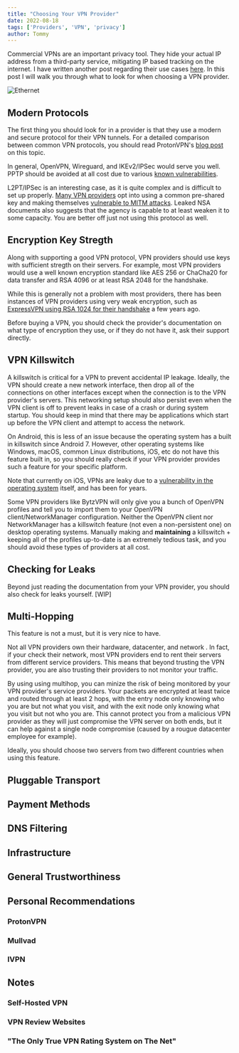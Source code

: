 ```yaml
---
title: "Choosing Your VPN Provider"
date: 2022-08-18
tags: ['Providers', 'VPN', 'privacy']
author: Tommy
---
```


Commercial VPNs are an important privacy tool. They hide your actual IP address from a third-party service, mitigating IP based tracking on the internet. I have written another post regarding their use cases [here](/knowledge/commercial-vpn-use-cases/). In this post I will walk you through what to look for when choosing a VPN provider.

![Ethernet](/images/ethernet-1.jpg)

## Modern Protocols

The first thing you should look for in a provider is that they use a modern and secure protocol for their VPN tunnels. For a detailed comparison between common VPN protocols, you should read ProtonVPN's [blog post](https://protonvpn.com/blog/whats-the-best-vpn-protocol/) on this topic.

In general, OpenVPN, Wireguard, and IKEv2/IPSec would serve you well. PPTP should be avoided at all cost due to various [known vulnerabilities](https://www.schneier.com/academic/archives/1999/09/cryptanalysis_of_mic_1.html).

L2PT/IPSec is an interesting case, as it is quite complex and is difficult to set up properly. [Many VPN providers](https://gist.github.com/kennwhite/1f3bc4d889b02b35d8aa) opt into using a common pre-shared key and making themselves [vulnerable to MITM attacks](https://www.ivpn.net/knowledgebase/general/is-using-l2tporipsec-with-a-public-pre-shared-key-secure/). Leaked NSA documents also suggests that the agency is capable to at least weaken it to some capacity. You are better off just not using this protocol as well.

## Encryption Key Stregth

Along with supporting a good VPN protocol, VPN providers should use keys with sufficient stregth on their servers. For example, most VPN providers would use a well known encryption standard like AES 256 or ChaCha20 for data transfer and RSA 4096 or at least RSA 2048 for the handshake. 

While this is generally not a problem with most providers, there has been instances of VPN providers using very weak encryption, such as [ExpressVPN using RSA 1024 for their handshake](https://spec.matrix.org/unstable/rooms/) a few years ago.

Before buying a VPN, you should check the provider's documentation on what type of encryption they use, or if they do not have it, ask their support directly. 

## VPN Killswitch

A killswitch is critical for a VPN to prevent accidental IP leakage. Ideally, the VPN should create a new network interface, then drop all of the connections on other interfaces except when the connection is to the VPN provider's servers. This networking setup should also persist even when the VPN client is off to prevent leaks in case of a crash or during system startup. You should keep in mind that there may be applications which start up before the VPN client and attempt to access the network.

On Android, this is less of an issue because the operating system has a built in killswitch since Android 7. However, other operating systems like Windows, macOS, common Linux distributions, iOS, etc do not have this feature built in, so you should really check if your VPN provider provides such a feature for your specific platform.

Note that currently on iOS, VPNs are leaky due to a [vulnerability in the operating system](https://protonvpn.com/blog/apple-ios-vulnerability-disclosure/) itself, and has been for years.

Some VPN providers like BytzVPN will only give you a bunch of OpenVPN profiles and tell you to import them to your OpenVPN client/NetworkManager configuration. Neither the OpenVPN client nor NetworkManager has a killswitch feature (not even a non-persistent one) on desktop operating systems. Manually making and **maintaining** a killswitch + keeping all of the profiles up-to-date is an extremely tedious task, and you should avoid these types of providers at all cost.

## Checking for Leaks

Beyond just reading the documentation from your VPN provider, you should also check for leaks yourself. [WIP]

## Multi-Hopping

This feature is not a must, but it is very nice to have. 

Not all VPN providers own their hardware, datacenter, and network . In fact, if your check their network, most VPN providers end to rent their servers from different service providers. This means that beyond trusting the VPN provider, you are also trusting their providers to not monitor your traffic.

By using using multihop, you can minize the risk of being monitored by your VPN provider's service providers. Your packets are encrypted at least twice and routed through at least 2 hops, with the entry node only knowing who you are but not what you visit, and with the exit node only knowing what you visit but not who you are. This cannot protect you from a malicious VPN provider as they will just compromise the VPN server on both ends, but it can help against a single node compromise (caused by a rougue datacenter employee for example).

Ideally, you should choose two servers from two different countries when using this feature.

## Pluggable Transport

## Payment Methods

## DNS Filtering

## Infrastructure

## General Trustworthiness

## Personal Recommendations

### ProtonVPN

### Mullvad

### IVPN

## Notes

### Self-Hosted VPN

### VPN Review Websites

### "The Only True VPN Rating System on The Net"